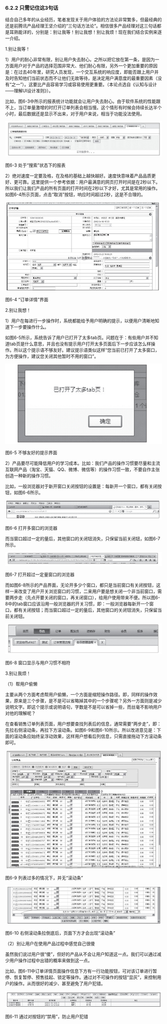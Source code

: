 ### 6.2.2 只需记住这3句话

结合自己多年的从业经历，笔者发现关于用户体验的方法论非常繁多，但最经典的还是前腾讯产品经理王坚介绍的“三句话方法论”。相信很多产品经理对这三句话都是耳熟能详的，分别是：别让我等！别让我想！别让我烦！现在我们结合实例来逐一介绍。

1.别让我等！

1）用户的耐心非常有限，别让用户失去耐心。之所以把它放在第一条，是因为一方面用户对于产品的选择范围非常大、他们耐心有限，另外一个更加重要的原因是：在过去40年里，研究人员发现，一个交互系统的响应度，即能否跟上用户并及时告知他们当前状态而不让他们无故等待，是决定用户满意度的最重要因素（没有“之一”）。这要比产品容易学习或容易使用更重要。（本论点选自《认知与设计——理解UI设计准则》）。

比如，图6-3中所示的报表统计功能就会让用户失去耐心。由于软件系统的性能跟不上，当订单量激增的时打开订单列表会相当慢。这个情形有时候会持续长达半个小时，最后数据还是显示不出来，对于用户来说，相当于功能没法使用。

![](images/image01482_jpeg)

图6-3 处于“搜索”状态下的报表

2）绝对速度一定要及格，在及格的基础上越快越好。速度快意味着产品品质更好、更可靠。这里提供一个参考依据：用户最满意的网页打开时间是在2秒以下。所以我们让我们产品的所有页面的打开时间在2秒以下才好，尤其是常用的操作。如图6-4所示页面，点击“取消”按钮，响应时间超过2秒，这是不合理的。

![](images/image01483_jpeg)

图6-4 “订单详情”界面

2.别让我想！

1）用户在每进行一步操作时，系统都能给予用户明确的提示，以便用户清晰地知道下一步要操作什么。

如图6-5所示，系统告诉了用户已打开了太多tab页。问题在于：有些用户并不知道tab页是什么意思，并且也没有提示用户打开太多页面后下一步应该怎么样操作。所以这个提示语不够友好。建议提示语类似这样“您当前已打开了太多窗口，为方便操作，建议您关闭其他暂时不用的窗口”。

![](images/image01484_jpeg)

图6-5 不够友好的提示界面

2）产品要尽可能降低用户的学习成本。比如：我们产品的操作习惯要尽量和主流互联网产品（淘宝、天猫、QQ、微博、微信等）的操作习惯一致，不要自作主张创造一种新的操作习惯。

比如，一般浏览器对于新开窗口关闭按钮的设置是：每新开一个窗口，都有关闭按钮，如图6-6所示。

![](images/image01485_jpeg)

图6-6 打开多窗口的浏览器

而当窗口超过一定的量后，其他窗口的关闭钮消失，只保留当前关闭钮，如图6-7所示。

![](images/image01486_jpeg)

图6-7 打开超过一定量窗口的浏览器

而如图6-8所示的产品界面，无论开多少个窗口，都只是当前窗口有关闭按钮，这样一来改变了用户开关浏览窗口的习惯，二来用户要是想关闭一个非当前窗口，需要两步走（先点开要关闭的窗口，再关闭窗口），给用户使用带来不便。所以图6-8中的tab窗口应该沿用一般浏览器的开关习惯，即：一般浏览器每新开一个窗口，都有关闭按钮；而当窗口超过一定的量后，其他窗口的关闭钮消失，只保留当前关闭钮。

![](images/image01487_jpeg)

图6-8 窗口显示与用户习惯不相符

3.别让我烦！

（1）帮用户偷懒

主要从两个方面考虑帮用户偷懒，一个方面是缩短操作路径。即，同样的操作效果，原来是三个步骤，是不是可以省略掉其中的一个步骤呢？另外一方面则是减少说明文字。即这个提示或说明语句，字数是不是可以省掉一些，而丝毫不影响用户对他的理解呢？

在查看销售订单列表页面，用户想要查找列表后的信息，通常需要“两步走”，即：先拉右侧滚动条，再拉下方滚动条。如图6-9和图6-10所示。所以改进意见是：下面的滚动条应始终呈浮动效果，这样用户想看后列信息，只需直接拖动下方滚动条即可。

![](images/image01488_jpeg)

图6-9 列表过多的情况下，并无“滚动条”

![](images/image01489_jpeg)

图6-10 右侧滚动条拉倒底后，页面下方才会出现“滚动条”

（2）别让用户在使用产品过程中感觉自己很傻

虽然我们说过用户很“傻”，但好的产品从不会让用户知道这一点。我们可以通过减少用户操作过程中出错的概率来做到这一点。

比如，图6-11中订单详情页面操作信息下方有一行功能按钮，可对该订单进行暂停、恢复暂停、预售挂起、锁定等操作。通过对不可操作的按钮“显灰”，来控制用户的操作。从而很好的减少、甚至避免了用户犯错。

![](images/image01490_jpeg)

图6-11 通过对按钮的“禁用”，防止用户犯错
